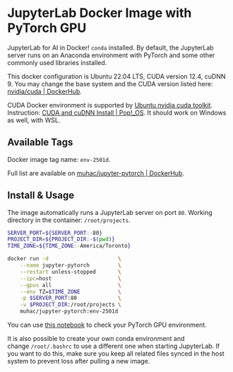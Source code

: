 # JupyterLab Docker Image with PyTorch GPU

JupyterLab for AI in Docker! `conda` installed. By default, the JupyterLab server runs on an Anaconda environment with PyTorch and some other commonly used libraries installed.

This docker configuration is Ubuntu 22.04 LTS, CUDA version 12.4, cuDNN 9. You may change the base system and the CUDA version listed here: [nvidia/cuda | DockerHub](https://hub.docker.com/r/nvidia/cuda/tags?page=1).

CUDA Docker environment is supported by [Ubuntu nvidia cuda toolkit](https://packages.ubuntu.com/jammy/amd64/nvidia-cuda-toolkit). Instruction: [CUDA and cuDNN Install | Pop!_OS](https://support.system76.com/articles/cuda/). It should work on Windows as well, with WSL.

## Available Tags

Docker image tag name: `env-2501d`.

Full list are available on [muhac/jupyter-pytorch | DockerHub](https://hub.docker.com/r/muhac/jupyter-pytorch).

## Install & Usage

The image automatically runs a JupyterLab server on port `80`. Working directory in the container: `/root/projects`.

```bash
SERVER_PORT=${SERVER_PORT:-80}
PROJECT_DIR=${PROJECT_DIR:-$(pwd)}
TIME_ZONE=${TIME_ZONE:-America/Toronto}

docker run -d                      \
    --name jupyter-pytorch         \
    --restart unless-stopped       \
    --ipc=host                     \
    --gpus all                     \
    --env TZ=$TIME_ZONE            \
    -p $SERVER_PORT:80             \
    -v $PROJECT_DIR:/root/projects \
    muhac/jupyter-pytorch:env-2501d
```

You can use [this notebook](JupyterLabConfig/notebooks/PyTorchGPU.ipynb) to check your PyTorch GPU environment.

It is also possible to create your own conda environment and change `/root/.bashrc` to use a different one when starting JupyterLab. If you want to do this, make sure you keep all related files synced in the host system to prevent loss after pulling a new image.
